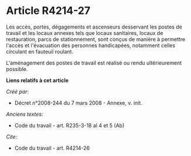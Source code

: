 # Article R4214-27

Les accès, portes, dégagements et ascenseurs desservant les postes de travail et les locaux annexes tels que locaux
sanitaires, locaux de restauration, parcs de stationnement, sont conçus de manière à permettre l'accès et l'évacuation des
personnes handicapées, notamment celles circulant en fauteuil roulant.

L'aménagement des postes de travail est réalisé ou rendu ultérieurement possible.

**Liens relatifs à cet article**

_Créé par_:

  - Décret n°2008-244 du 7 mars 2008 -  Annexe, v. init.

_Anciens textes_:

  - Code du travail - art. R235-3-18 al 4 et 5 (Ab)

_Cite_:

  - Code du travail - art. R4214-26
